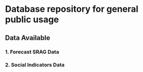 # Database repository for general public usage


## Data Available


### 1. Forecast SRAG Data 

### 2. Social Indicators Data
